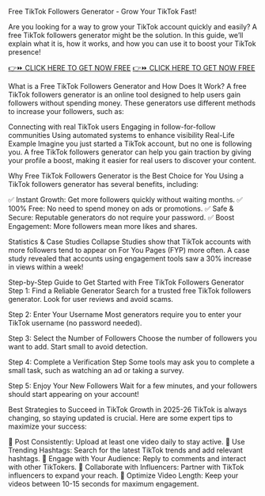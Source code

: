 Free TikTok Followers Generator - Grow Your TikTok Fast!

Are you looking for a way to grow your TikTok account quickly and easily? A free TikTok followers generator might be the solution. In this guide, we’ll explain what it is, how it works, and how you can use it to boost your TikTok presence!

[👉⏩ CLICK HERE TO GET NOW FREE](https://ecomadboosters.xyz/%20free%20tiktok%20followers%20generator/)
[👉⏩ CLICK HERE TO GET NOW FREE](https://ecomadboosters.xyz/%20free%20tiktok%20followers%20generator/)

What is a Free TikTok Followers Generator and How Does It Work?
A free TikTok followers generator is an online tool designed to help users gain followers without spending money. These generators use different methods to increase your followers, such as:

Connecting with real TikTok users
Engaging in follow-for-follow communities
Using automated systems to enhance visibility
Real-Life Example
Imagine you just started a TikTok account, but no one is following you. A free TikTok followers generator can help you gain traction by giving your profile a boost, making it easier for real users to discover your content.

Why Free TikTok Followers Generator is the Best Choice for You
Using a TikTok followers generator has several benefits, including:

✅ Instant Growth: Get more followers quickly without waiting months. ✅ 100% Free: No need to spend money on ads or promotions. ✅ Safe & Secure: Reputable generators do not require your password. ✅ Boost Engagement: More followers mean more likes and shares.

Statistics & Case Studies
Collapse
Studies show that TikTok accounts with more followers tend to appear on For You Pages (FYP) more often. A case study revealed that accounts using engagement tools saw a 30% increase in views within a week!

Step-by-Step Guide to Get Started with Free TikTok Followers Generator
Step 1: Find a Reliable Generator
Search for a trusted free TikTok followers generator. Look for user reviews and avoid scams.

Step 2: Enter Your Username
Most generators require you to enter your TikTok username (no password needed).

Step 3: Select the Number of Followers
Choose the number of followers you want to add. Start small to avoid detection.

Step 4: Complete a Verification Step
Some tools may ask you to complete a small task, such as watching an ad or taking a survey.

Step 5: Enjoy Your New Followers
Wait for a few minutes, and your followers should start appearing on your account!

Best Strategies to Succeed in TikTok Growth in 2025-26
TikTok is always changing, so staying updated is crucial. Here are some expert tips to maximize your success:

📌 Post Consistently: Upload at least one video daily to stay active. 📌 Use Trending Hashtags: Search for the latest TikTok trends and add relevant hashtags. 📌 Engage with Your Audience: Reply to comments and interact with other TikTokers. 📌 Collaborate with Influencers: Partner with TikTok influencers to expand your reach. 📌 Optimize Video Length: Keep your videos between 10-15 seconds for maximum engagement.
